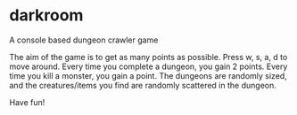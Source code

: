 # darkroom
A console based dungeon crawler game

The aim of the game is to get as many points as possible.
Press w, s, a, d to move around. 
Every time you complete a dungeon, you gain 2 points.
Every time you kill a monster, you gain a point.
The dungeons are randomly sized,
and the creatures/items you find are randomly scattered in the dungeon.

Have fun!

